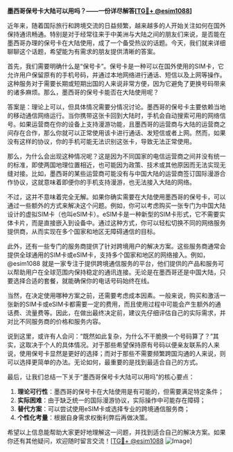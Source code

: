 **墨西哥保号卡大陆可以用吗？——一份详尽解答[[TG💪+ @esim1088](https://t.me/s/esim1088)]**

近年来，随着国际旅行和跨境交流的日益频繁，越来越多的人开始关注如何在国外保持通讯畅通。特别是对于经常往来于中美洲与大陆之间的朋友们来说，是否能在墨西哥办理的保号卡在大陆使用，成了一个备受热议的话题。今天，我们就来详细聊聊这个话题，希望能为有需求的朋友提供清晰的答案。

首先，我们需要明确什么是“保号卡”。保号卡是一种可以在国外使用的SIM卡，它允许用户保留原有的手机号码，并通过本地网络进行通话、短信以及上网等操作。这种服务对于需要长期或短期出国的人来说非常方便，因为它避免了更换号码带来的诸多麻烦。那么，墨西哥的保号卡能否在大陆使用呢？

答案是：理论上可以，但具体情况需要分情况讨论。墨西哥的保号卡主要依赖当地的移动通信网络运行。当你携带这张卡回到大陆时，手机会自动搜索可用的网络信号。如果运营商在你的设备上支持漫游功能，且墨西哥的运营商与大陆的运营商之间存在合作，那么你就可以正常使用该卡进行通话、发短信或者上网。然而，如果没有这样的协议，你的手机可能无法识别这张卡，导致无法正常使用。

那么，为什么会出现这种情况呢？这是因为不同国家的电信运营商之间并没有统一的标准，即使两国地理位置相近，也可能因为政策、技术或其他原因而无法实现无缝对接。比如，墨西哥的某些运营商可能没有与中国大陆的运营商签订国际漫游合作协议，这就意味着即便你的手机支持漫游，也无法接入大陆的网络。

不过，这并不意味着完全无解。如果你确实需要在大陆使用墨西哥的保号卡，可以通过一些额外的方式来解决这个问题。例如，你可以考虑购买一张专门为中国大陆设计的虚拟SIM卡（也叫eSIM卡）。eSIM卡是一种新型的SIM卡形式，它不需要实体卡片，而是直接嵌入到设备中。通过这种方式，你可以轻松切换不同的网络服务提供商，从而实现在多个国家和地区无障碍通信的目标。

此外，还有一些专门的服务商提供了针对跨境用户的解决方案。这些服务商通常会提供全球通用的SIM卡或eSIM卡，支持多个国家和地区的网络接入。例如，@esim1088 就是一家专注于提供跨境通信服务的平台，他们提供的产品和服务可以帮助用户在全球范围内保持稳定的通讯连接。无论是在墨西哥还是中国大陆，只要选择合适的套餐，就能确保你的电话号码始终在线。

当然，在决定使用哪种方案之前，还需要考虑成本因素。一般来说，购买和激活一张新的SIM卡或eSIM卡都需要一定的费用，而且使用过程中可能会产生额外的通话费、流量费等。因此，在做出最终决定前，建议先仔细评估自己的实际需求，并对比不同服务商的价格和服务内容。

说到这里，或许有人会问：“既然如此复杂，为什么不干脆换一个号码算了？”其实，这取决于个人的具体情况。对于那些希望保持原有号码以便亲友联系的人来说，使用保号卡显然是更好的选择；而对于那些不需要频繁跨国沟通的人来说，则可以选择更简单的办法。无论如何，最重要的是找到最适合自己的方式。

最后，让我们总结一下关于“墨西哥保号卡大陆可以用吗”的核心要点：

1. **理论可行性**：墨西哥的保号卡在大陆使用是有可能的，但需要满足特定条件；
2. **实际困难**：由于缺乏统一的国际漫游协议，实际操作中可能存在障碍；
3. **替代方案**：可以尝试使用eSIM卡或选择专业的跨境通信服务商；
4. **个性化考量**：根据自身需求权衡利弊后再做决策。

希望以上信息能帮助大家更好地理解这一问题，并找到适合自己的解决方案。如果你还有其他疑问，欢迎随时留言交流！[[TG💪+ @esim1088](https://t.me/s/esim1088) ![Image](https://i.postimg.cc/4NQfJmqS/Snipaste-2025-05-13-00-14-12.png)]